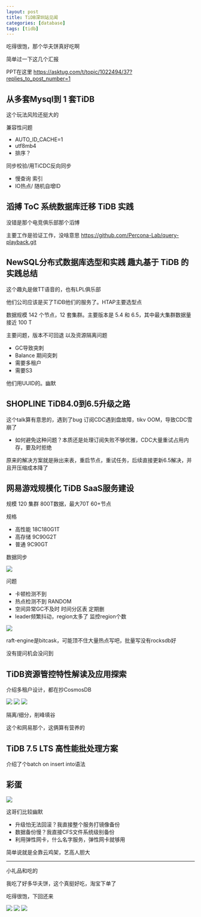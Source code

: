 ```yaml
---
layout: post
title: TiDB深圳站见闻
categories: [database]
tags: [tidb]
---
```


吃得很饱，那个华夫饼真好吃啊

<!-- more -->

简单过一下这几个汇报

PPT在这里 https://asktug.com/t/topic/1022494/37?replies_to_post_number=1

## 从多套Mysql到 1 套TiDB

这个玩法风险还挺大的

兼容性问题
- AUTO_ID_CACHE=1
- utf8mb4
- 排序？

同步校验/用TiCDC反向同步

- 慢查询 索引
- IO热点/ 随机自增ID

## 滔搏 ToC 系统数据库迁移 TiDB 实践

没错是那个电竞俱乐部那个滔博

主要工作是验证工作，没啥意思 https://github.com/Percona-Lab/query-playback.git


## NewSQL分布式数据库选型和实践 趣丸基于 TiDB 的实践总结

这个趣丸是做TT语音的，也有LPL俱乐部

他们公司应该是买了TiDB他们的服务了。HTAP主要选型点

数据规模 142 个节点，12 套集群。主要版本是 5.4 和 6.5，其中最大集群数据量接近 100 T

主要问题，版本不可回退 以及资源隔离问题

- GC导致突刺
- Balance 期间突刺
- 需要多租户
- 需要S3

他们用UUID的。幽默

## SHOPLINE TiDB4.0到6.5升级之路

这个talk算有意思的，遇到了bug 订阅CDC遇到盘故障，tikv OOM，导致CDC雪崩了

- 如何避免这种问题？本质还是处理订阅失败不够优雅，CDC大量重试占用内存，要及时拒绝

原来的解决方案就是揪出来表，重启节点，重试任务，后续直接更新6.5解决，并且开压缩成本降了


## 网易游戏规模化 TiDB SaaS服务建设

规模 120 集群 800T数据，最大70T 60+节点

规格
- 高性能 18C180G1T
- 高存储 9C90G2T
- 普通 9C90GT

数据同步

<img src="https://wanghenshui.github.io/assets/tidb-meetup5.png">

问题
- 卡顿检测不到
- 热点检测不到 RANDOM
- 空间异常GC不及时 时间分区表 定期删
- leader频繁抖动，region太多了 监控region个数

<img src="https://wanghenshui.github.io/assets/tidb-meetup6.png">

raft-engine是bitcask，可能顶不住大量热点写吧，批量写没有rocksdb好

没有提问机会没问到

## TiDB资源管控特性解读及应用探索

介绍多租户设计，都在抄CosmosDB

<img src="https://wanghenshui.github.io/assets/tidb-meetup7.png">

<img src="https://wanghenshui.github.io/assets/tidb-meetup8.png">

<img src="https://wanghenshui.github.io/assets/tidb-meetup9.png">

隔离/细分，削峰填谷

这个和网易那个，这俩算有营养的


## TiDB 7.5 LTS 高性能批处理方案

介绍了个batch on insert into语法

## 彩蛋

<img src="https://wanghenshui.github.io/assets/tidb-meetup4.jpg">

这哥们比较幽默

- 升级怕无法回滚？我直接整个服务打镜像备份
- 数据备份慢？我直接CFS文件系统级别备份
- 利用弹性网卡，什么名字服务，弹性网卡就够用

简单说就是全靠云鸡架，艺高人胆大

---

小礼品和吃的

我吃了好多华夫饼，这个真挺好吃，淘宝下单了

吃得很饱，下回还来

<img src="https://wanghenshui.github.io/assets/tidb-meetup1.jpg">

<img src="https://wanghenshui.github.io/assets/tidb-meetup2.jpg">

<img src="https://wanghenshui.github.io/assets/tidb-meetup3.jpg">